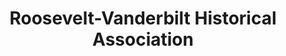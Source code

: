 ---
layout: repo
title: "Roosevelt-Vanderbilt Historical Association"
id: 20422
permalink: repos/20422/
---